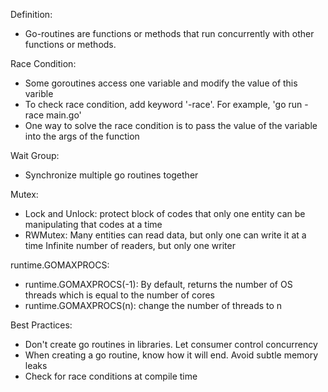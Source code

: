 Definition:
- Go-routines are functions or methods that run concurrently with other functions or methods.

Race Condition:
- Some goroutines access one variable and modify the value of this varible
- To check race condition, add keyword '-race'. For example, 'go run -race main.go'
- One way to solve the race condition is to pass the value of the variable into the args of the function

Wait Group:
- Synchronize multiple go routines together

Mutex:
- Lock and Unlock: protect block of codes that only one entity can be manipulating that codes at a time
- RWMutex: 
    Many entities can read data, but only one can write it at a time
    Infinite number of readers, but only one writer

runtime.GOMAXPROCS:
- runtime.GOMAXPROCS(-1): By default, returns the number of OS threads which is equal to the number of cores
- runtime.GOMAXPROCS(n): change the number of threads to n

Best Practices:
- Don't create go routines in libraries. Let consumer control concurrency
- When creating a go routine, know how it will end.
    Avoid subtle memory leaks
- Check for race conditions at compile time